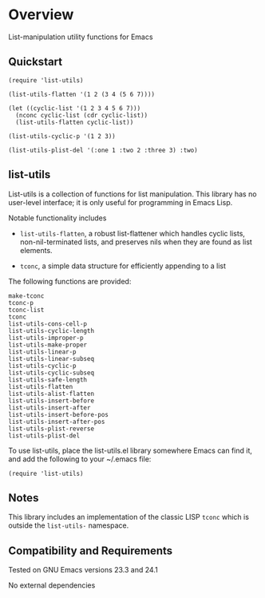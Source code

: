 Overview
========

List-manipulation utility functions for Emacs

Quickstart
----------

	(require 'list-utils)

	(list-utils-flatten '(1 2 (3 4 (5 6 7))))

	(let ((cyclic-list '(1 2 3 4 5 6 7)))
	  (nconc cyclic-list (cdr cyclic-list))
	  (list-utils-flatten cyclic-list))

	(list-utils-cyclic-p '(1 2 3))

	(list-utils-plist-del '(:one 1 :two 2 :three 3) :two)

list-utils
----------

List-utils is a collection of functions for list manipulation.
This library has no user-level interface; it is only useful
for programming in Emacs Lisp.

Notable functionality includes

* `list-utils-flatten`, a robust list-flattener which handles
   cyclic lists, non-nil-terminated lists, and preserves nils
   when they are found as list elements.

* `tconc`, a simple data structure for efficiently appending
   to a list

The following functions are provided:

	make-tconc
	tconc-p
	tconc-list
	tconc
	list-utils-cons-cell-p
	list-utils-cyclic-length
	list-utils-improper-p
	list-utils-make-proper
	list-utils-linear-p
	list-utils-linear-subseq
	list-utils-cyclic-p
	list-utils-cyclic-subseq
	list-utils-safe-length
	list-utils-flatten
	list-utils-alist-flatten
	list-utils-insert-before
	list-utils-insert-after
	list-utils-insert-before-pos
	list-utils-insert-after-pos
	list-utils-plist-reverse
	list-utils-plist-del

To use list-utils, place the list-utils.el library somewhere
Emacs can find it, and add the following to your ~/.emacs file:

	(require 'list-utils)

Notes
-----

This library includes an implementation of the classic LISP
`tconc` which is outside the `list-utils-` namespace.

Compatibility and Requirements
------------------------------

Tested on GNU Emacs versions 23.3 and 24.1

No external dependencies
